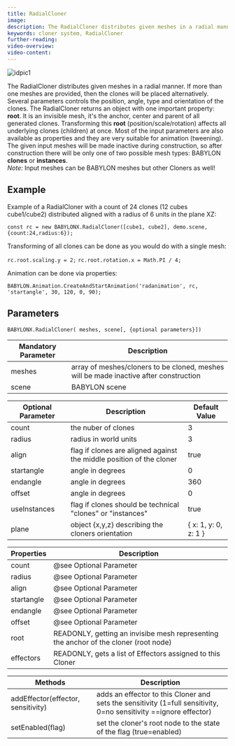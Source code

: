 ```yaml
---
title: RadialCloner
image:
description: The RadialCloner distributes given meshes in a radial manner.
keywords: cloner system, RadialCloner
further-reading:
video-overview:
video-content:
---
```


![idpic1](/img/extensions/clonerSystem/radialCloner.jpg "RadialCloner's from left to right: aligned, unaligned, aligned clones")

The RadialCloner distributes given meshes in a radial manner. If more than one meshes are provided, then the clones will be placed alternatively. Several parameters controls the position, angle, type and orientation of the clones. The RadialCloner returns an object with one important property: **root**. It is an invisible mesh, it's the anchor, center and parent of all generated clones. Transforming this **root** (position/scale/rotation) affects all underlying clones (children) at once. Most of the input parameters are also available as properties and they are very suitable for animation (tweening). The given input meshes will be made inactive during construction, so after construction there will be only one of two possible mesh types: BABYLON **clones** or **instances**.  
_Note:_ Input meshes can be BABYLON meshes but other Cloners as well!

## Example

Example of a RadialCloner with a count of 24 clones (12 cubes cube1/cube2) distributed aligned with a radius of 6 units in the plane XZ:

`const rc = new BABYLONX.RadialCloner([cube1, cube2], demo.scene, {count:24,radius:6});`

Transforming of all clones can be done as you would do with a single mesh:

`rc.root.scaling.y = 2;`
`rc.root.rotation.x = Math.PI / 4;`

Animation can be done via properties:

`BABYLON.Animation.CreateAndStartAnimation('radanimation', rc, 'startangle', 30, 120, 0, 90);`

## Parameters

`BABYLONX.RadialCloner( meshes, scene[, {optional parameters}])`

| Mandatory Parameter | Description                                                                           |
| ------------------- | ------------------------------------------------------------------------------------- |
| meshes              | array of meshes/cloners to be cloned, meshes will be made inactive after construction |
| scene               | BABYLON scene                                                                         |

| Optional Parameter | Description                                                          | Default Value          |
| ------------------ | -------------------------------------------------------------------- | ---------------------- |
| count              | the nuber of clones                                                  | 3                      |
| radius             | radius in world units                                                | 3                      |
| align              | flag if clones are aligned against the middle position of the cloner | true                   |
| startangle         | angle in degrees                                                     | 0                      |
| endangle           | angle in degrees                                                     | 360                    |
| offset             | angle in degrees                                                     | 0                      |
| useInstances       | flag if clones should be technical "clones" or "instances"           | true                   |
| plane              | object \{x,y,z\} describing the cloners orientation                  | \{ x: 1, y: 0, z: 1 \} |

| Properties | Description                                                                          |
| ---------- | ------------------------------------------------------------------------------------ |
| count      | @see Optional Parameter                                                              |
| radius     | @see Optional Parameter                                                              |
| align      | @see Optional Parameter                                                              |
| startangle | @see Optional Parameter                                                              |
| endangle   | @see Optional Parameter                                                              |
| offset     | @see Optional Parameter                                                              |
| root       | READONLY, getting an invisibe mesh representing the anchor of the cloner (root node) |
| effectors  | READONLY, gets a list of Effectors assigned to this Cloner                           |

| Methods                            | Description                                                                                                       |
| ---------------------------------- | ----------------------------------------------------------------------------------------------------------------- |
| addEffector(effector, sensitivity) | adds an effector to this Cloner and sets the sensitivity (1=full sensitivity, 0=no sensitivity ==ignore effector) |
| setEnabled(flag)                   | set the cloner's root node to the state of the flag (true=enabled)                                                |
